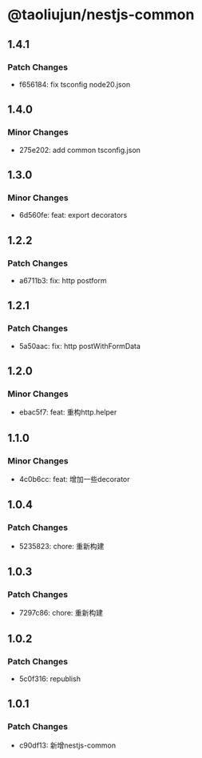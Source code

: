 # @taoliujun/nestjs-common

## 1.4.1

### Patch Changes

-   f656184: fix tsconfig node20.json

## 1.4.0

### Minor Changes

-   275e202: add common tsconfig.json

## 1.3.0

### Minor Changes

-   6d560fe: feat: export decorators

## 1.2.2

### Patch Changes

-   a6711b3: fix: http postform

## 1.2.1

### Patch Changes

-   5a50aac: fix: http postWithFormData

## 1.2.0

### Minor Changes

-   ebac5f7: feat: 重构http.helper

## 1.1.0

### Minor Changes

-   4c0b6cc: feat: 增加一些decorator

## 1.0.4

### Patch Changes

-   5235823: chore: 重新构建

## 1.0.3

### Patch Changes

-   7297c86: chore: 重新构建

## 1.0.2

### Patch Changes

-   5c0f316: republish

## 1.0.1

### Patch Changes

-   c90df13: 新增nestjs-common
